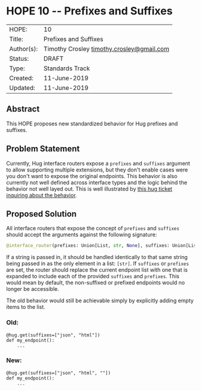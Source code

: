 # HOPE 10 -- Prefixes and Suffixes

|             |                                             |
| ------------| ------------------------------------------- |
| HOPE:       | 10                                          |
| Title:      | Prefixes and Suffixes                       |
| Author(s):  | Timothy Crosley <timothy.crosley@gmail.com> |
| Status:     | DRAFT                                       |
| Type:       | Standards Track                             |
| Created:    | 11-June-2019                                |
| Updated:    | 11-June-2019                                |

## Abstract

This HOPE proposes new standardized behavior for Hug prefixes and suffixes.

## Problem Statement

Currently, Hug interface routers expose a `prefixes` and `suffixes` argument to allow supporting multiple extensions,
but they don't enable cases were you don't want to expose the original endpoints.
This behavior is also currently not well defined across interface types and the logic behind the behavior not well
layed out. This is well illustrated by [this hug ticket inquiring about the behavior](https://github.com/hugapi/hug/issues/451).

## Proposed Solution

All interface routers that expose the concept of `prefixes` and `suffixes` should accept the arguments against the following signature:

```python
@interface_router(prefixes: Union[List, str, None], suffixes: Union[List, str, None])
```

If a string is passed in, it should be handled identically to that same string being passed in as the only element in a list: `[str]`.
If `suffixes` or `prefixes` are set, the router should replace the current endpoint list with one that is expanded to include each of the provided
`suffixes` and `prefixes`. This would mean by default, the non-suffixed  or prefixed endpoints would no longer be accessible.

The old behavior would still be achievable simply by explicitly adding empty items to the list.

### Old:

```
@hug.get(suffixes=["json", "html"])
def my_endpoint():
    ...
```

### New:

```
@hug.get(suffixes=["json", "html", ""])
def my_endpoint():
    ...
```
